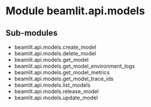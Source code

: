 Module beamlit.api.models
=========================

Sub-modules
-----------
* beamlit.api.models.create_model
* beamlit.api.models.delete_model
* beamlit.api.models.get_model
* beamlit.api.models.get_model_environment_logs
* beamlit.api.models.get_model_metrics
* beamlit.api.models.get_model_trace_ids
* beamlit.api.models.list_models
* beamlit.api.models.release_model
* beamlit.api.models.update_model